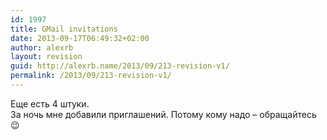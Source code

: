 ```yaml
---
id: 1997
title: GMail invitations
date: 2013-09-17T06:49:32+02:00
author: alexrb
layout: revision
guid: http://alexrb.name/2013/09/213-revision-v1/
permalink: /2013/09/213-revision-v1/
---
```

Еще есть 4 штуки.  
За ночь мне добавили приглашений. Потому кому надо &#8211; обращайтесь 😉